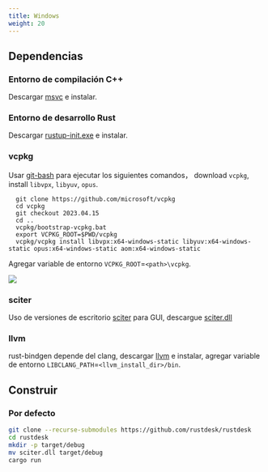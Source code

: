```yaml
---
title: Windows
weight: 20
---
```


## Dependencias

### Entorno de compilación C++

Descargar [msvc](https://visualstudio.microsoft.com/) e instalar.

### Entorno de desarrollo Rust

Descargar [rustup-init.exe](https://static.rust-lang.org/rustup/dist/x86_64-pc-windows-msvc/rustup-init.exe) e instalar.

### vcpkg

Usar [git-bash](https://git-scm.com/download/win) para ejecutar los siguientes comandos， download `vcpkg`, install `libvpx`, `libyuv`, `opus`.

```shell
  git clone https://github.com/microsoft/vcpkg
  cd vcpkg
  git checkout 2023.04.15
  cd ..
  vcpkg/bootstrap-vcpkg.bat
  export VCPKG_ROOT=$PWD/vcpkg
  vcpkg/vcpkg install libvpx:x64-windows-static libyuv:x64-windows-static opus:x64-windows-static aom:x64-windows-static
```

Agregar variable de entorno `VCPKG_ROOT`=`<path>\vcpkg`.

![](/docs/en/dev/build/windows/images/env.png)

### sciter

Uso de versiones de escritorio [sciter](https://sciter.com/) para GUI, descargue [sciter.dll](https://raw.githubusercontent.com/c-smile/sciter-sdk/master/bin.win/x64/sciter.dll)

### llvm

rust-bindgen depende del clang, descargar [llvm](https://github.com/llvm/llvm-project/releases) e instalar, agregar variable de entorno `LIBCLANG_PATH`=`<llvm_install_dir>/bin`.



## Construir

### Por defecto

```sh
git clone --recurse-submodules https://github.com/rustdesk/rustdesk
cd rustdesk
mkdir -p target/debug
mv sciter.dll target/debug
cargo run
```

